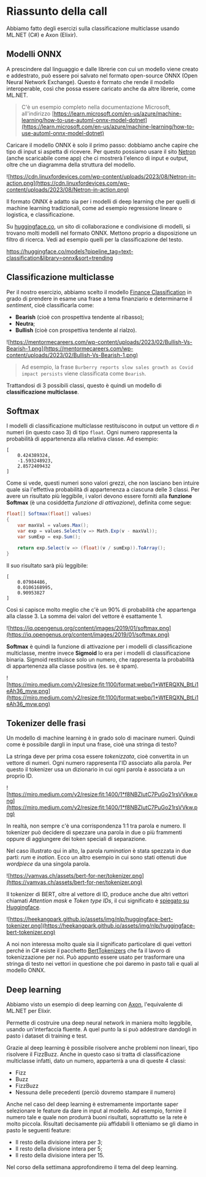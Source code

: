 # Riassunto della call

Abbiamo fatto degli esercizi sulla classificazione multiclasse usando ML.NET (C#) e Axon (Elixir).

## Modelli ONNX

A prescindere dal linguaggio e dalle librerie con cui un modello viene creato e addestrato, può essere poi salvato nel formato open-source ONNX (Open Neural Network Exchange). Questo è formato che rende il modello interoperable, così che possa essere caricato anche da altre librerie, come ML.NET.

> C'è un esempio completo nella documentazione Microsoft, all'indirizzo [https://learn.microsoft.com/en-us/azure/machine-learning/how-to-use-automl-onnx-model-dotnet](https://learn.microsoft.com/en-us/azure/machine-learning/how-to-use-automl-onnx-model-dotnet)

Caricare il modello ONNX è solo il primo passo: dobbiamo anche capire che tipo di input si aspetta di ricevere. Per questo possiamo usare il sito [Netron](https://netron.app/) (anche scaricabile come app) che ci mostrerà l'elenco di input e output, oltre che un diagramma della struttura del modello.

![https://cdn.linuxfordevices.com/wp-content/uploads/2023/08/Netron-in-action.png](https://cdn.linuxfordevices.com/wp-content/uploads/2023/08/Netron-in-action.png)


Il formato ONNX è adatto sia per i modelli di deep learning che per quelli di machine learning tradizionali, come ad esempio regressione lineare o logistica, e classificazione.

Su [huggingface.co](huggingface.co), un sito di collaborazione e condivisione di modelli, si trovano molti modelli nel formato ONNX. Mettono proprio a disposizione un filtro di ricerca. Vedi ad esempio quelli per la classificazione del testo.

https://huggingface.co/models?pipeline_tag=text-classification&library=onnx&sort=trending

## Classificazione multiclasse
Per il nostro esercizio, abbiamo scelto il modello [Finance Classification](https://huggingface.co/nickmuchi/sec-bert-finetuned-finance-classification) in grado di prendere in esame una frase a tema finanziario e determinarne il _sentiment_, cioè classificarla come:
 - **Bearish** (cioè con prospettiva tendente al ribasso);
 - **Neutra**;
 - **Bullish** (cioè con prospettiva tendente al rialzo).

 ![https://mentormecareers.com/wp-content/uploads/2023/02/Bullish-Vs-Bearish-1.png](https://mentormecareers.com/wp-content/uploads/2023/02/Bullish-Vs-Bearish-1.png)

 > Ad esempio, la frase `Burberry reports slow sales growth as Covid impact persists` viene classificata come `Bearish`.
 
 Trattandosi di 3 possibili classi, questo è quindi un modello di **classificazione multiclasse**.

## Softmax
I modelli di classificazione multiclasse restituiscono in output un vettore di _n_ numeri (in questo caso 3) di tipo `float`. Ogni numero rappresenta la probabilità di appartenenza alla relativa classe. Ad esempio:

```
[
    0.424389324,
    -1.593248923,
    2.8572409432
]
```

Come si vede, questi numeri sono valori grezzi, che non lasciano ben intuire quale sia l'effettiva probabilità di appartenenza a ciascuna delle 3 classi. Per avere un risultato più leggibile, i valori devono essere forniti alla **funzione Softmax** (è una cosiddetta *funzione di attivazione*), definita come segue:

``` csharp
float[] Softmax(float[] values)
{
    var maxVal = values.Max();
    var exp = values.Select(v => Math.Exp(v - maxVal));
    var sumExp = exp.Sum();

    return exp.Select(v => (float)(v / sumExp)).ToArray();
}
```

Il suo risultato sarà più leggibile:
```
[
    0.07984486,
    0.0106168995,
    0.90953827
]
```

Così si capisce molto meglio che c'è un 90% di probabilità che appartenga alla classe 3. La somma dei valori del vettore è esattamente 1.

![https://iq.opengenus.org/content/images/2019/01/softmax.png](https://iq.opengenus.org/content/images/2019/01/softmax.png)

**Softmax** è quindi la funzione di attivazione per i modelli di classificazione multiclasse, mentre invece **Sigmoid** lo era per i modelli di classificazione binaria. Sigmoid restituisce solo un numero, che rappresenta la probabilità di appartenenza alla classe positiva (es. se è spam).

![https://miro.medium.com/v2/resize:fit:1100/format:webp/1*WfERQXN_BtLi1eAh36_mvw.png](https://miro.medium.com/v2/resize:fit:1100/format:webp/1*WfERQXN_BtLi1eAh36_mvw.png)

## Tokenizer delle frasi
Un modello di machine learning è in grado solo di macinare numeri. Quindi come è possibile dargli in input una frase, cioè una stringa di testo?

La stringa deve per prima cosa essere *tokenizzata*, cioè convertita in un vettore di numeri. Ogni numero rappresenta l'ID associato alla parola. Per questo il tokenizer usa un dizionario in cui ogni parola è associata a un proprio ID.

![https://miro.medium.com/v2/resize:fit:1400/1*f8NBZIutC7PuGo21rsVVkw.png](https://miro.medium.com/v2/resize:fit:1400/1*f8NBZIutC7PuGo21rsVVkw.png)

In realtà, non sempre c'è una corrispondenza 1:1 tra parola e numero. Il tokenizer può decidere di spezzare una parola in due o più frammenti oppure di aggiungere dei token speciali di separazione.

Nel caso illustrato qui in alto, la parola _rumination_ è stata spezzata in due parti: _rum_ e _ination_. Ecco un altro esempio in cui sono stati ottenuti due _wordpiece_ da una singola parola.

![https://vamvas.ch/assets/bert-for-ner/tokenizer.png](https://vamvas.ch/assets/bert-for-ner/tokenizer.png)

Il tokenizer di BERT, oltre al vettore di ID, produce anche due altri vettori chiamati _Attention mask_ e _Token type IDs_, il cui significato è [spiegato su Huggingface](https://huggingface.co/transformers/v3.2.0/glossary.html#attention-mask).

![https://heekangpark.github.io/assets/img/nlp/huggingface-bert-tokenizer.png](https://heekangpark.github.io/assets/img/nlp/huggingface-bert-tokenizer.png)

A noi non interessa molto quale sia il significato particolare di quei vettori perché in C# esiste il pacchetto [BertTokenizers](https://github.com/NMZivkovic/BertTokenizers) che fa il lavoro di tokenizzazione per noi. Può appunto essere usato per trasformare una stringa di testo nei vettori in questione che poi daremo in pasto tali e quali al modello ONNX.

## Deep learning

Abbiamo visto un esempio di deep learning con [Axon](https://hexdocs.pm/axon/Axon.html), l'equivalente di ML.NET per Elixir.

Permette di costruire una deep neural network in maniera molto leggibile, usando un'interfaccia fluente. A quel punto la si può addestrare dandogli in pasto i dataset di training e test.

Grazie al deep learning è possibile risolvere anche problemi non lineari, tipo risolvere il FizzBuzz. Anche in questo caso si tratta di classificazione multiclasse infatti, dato un numero, apparterrà a una di queste 4 classi:

 - Fizz
 - Buzz
 - FizzBuzz
 - Nessuna delle precedenti (perciò dovremo stampare il numero)

Anche nel caso del deep learning è estremamente importante saper selezionare le feature da dare in input al modello. Ad esempio, fornire il numero tale e quale non produrrà buoni risultati, soprattutto se la rete è molto piccola. Risultati decisamente più affidabili li otteniamo se gli diamo in pasto le seguenti feature:
 - Il resto della divisione intera per 3;
 - Il resto della divisione intera per 5;
 - Il resto della divisione intera per 15.

Nel corso della settimana approfondiremo il tema del deep learning.